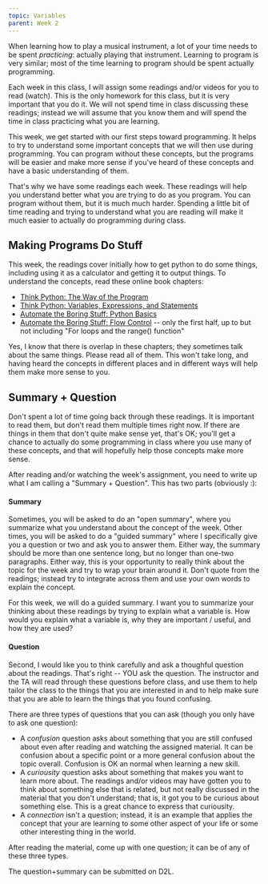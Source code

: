 ```yaml
---
topic: Variables 
parent: Week 2
---
```



When learning how to play a musical instrument, a lot of your time needs to be spent *practicing*: actually playing that
instrument.   Learning to program is very similar; most of the time learning to program should be spent actually
programming.

Each week in this class, I will assign some readings and/or videos for you to read (watch).  This is the only homework
for this class, but it is very important that you do it.  We will not spend time in class discussing these readings;
instead we will assume that you know them and will spend the time in class practicing what you are learning.

This week, we get started with our first steps toward programming.  It helps to try to understand some important
concepts that we will then use during programming. You can program without these concepts, but the programs will be
easier and make more sense if you've heard of these concepts and have a basic understanding of them.  

That's why we have some readings each week.  These readings will help you understand better what you are trying to do as
you program.  You can program without them, but it is much much harder.  Spending a little bit of time reading and
trying to understand what you are reading will make it much easier to actually do programming during class.

## Making Programs Do Stuff

This week, the readings cover initially how to get python to do some things, including using it as a calculator and
getting it to output things.   To understand the concepts, read these online book chapters:

* [Think Python: The Way of the Program](http://greenteapress.com/thinkpython2/html/thinkpython2002.html)
* [Think Python: Variables, Expressions, and Statements](http://greenteapress.com/thinkpython2/html/thinkpython2003.html)
* [Automate the Boring Stuff: Python Basics](https://automatetheboringstuff.com/chapter1/)
* [Automate the Boring Stuff: Flow Control](https://automatetheboringstuff.com/chapter2/) -- only the first half, up to
but not including "For loops and the range() function"

Yes, I know that there is overlap in these chapters; they sometimes talk about the same things.  Please read all of
them.  This won't take long, and having heard the concepts in different places and in different ways will help them make
more sense to you.

## Summary + Question

Don't spent a lot of time going back through these readings.  It is important to read them, but don't read them multiple
times right now. If there are things in them that don't quite make sense yet, that's OK; you'll get a chance to actually
do some programming in class where you use many of these concepts, and that will hopefully help those concepts make more
sense.

After reading and/or watching the week's assignment, you need to write up what I am calling a "Summary + Question".
This has two parts (obviously :):

#### Summary
Sometimes, you will be asked to do an "open summary", where you summarize what you understand about the concept of the
week.   Other times, you will be asked to do a "guided summary" where I specifically give you a question or two and ask
you to answer them.  Either way, the summary should be more than one sentence long, but no longer than one-two
paragraphs.  Either way, this is your opportunity to really think about the topic for the week and try to wrap your
brain around it.  Don't quote from the readings; instead try to integrate across them and use your own words to explain
the concept.

For this week, we will do a guided summary.  I want you to summarize your thinking about these readings by trying to
explain what a variable is.  How would you explain what a variable is, why they are important / useful,  and how they are
used?

#### Question

Second, I would like you to think carefully and ask a thoughful question about the readings.  That's right -- YOU ask
the question.  The instructor and the TA will read through these questions before class, and use them to help tailor the
class to the things that you are interested in and to help make sure that you are able to learn the things that you
found confusing.

There are three types of questions that you can ask (though you only have to ask one question):
* A *confusion* question asks about something that you are still confused about even after reading and watching the
assigned material. It can be confusion about a specific point or a more general confusion about the topic overall.
Confusion is OK an normal when learning a new skill.
* A *curiousity* question asks about something that makes you want to learn more about. The readings and/or videos may
have gotten you to think about something else that is related, but not really discussed in the material that you don't
understand; that is, it got you to be curious about something else.  This is a great chance to express that curiousity.  
* A *connection* isn't a question; instead, it is an example that applies the concept that your are learning to some
other aspect of your life or some other interesting thing in the world. 

After reading the material, come up with one question; it can be of any of these three types.

The question+summary can be submitted on D2L.


